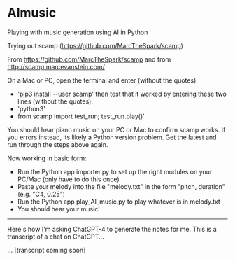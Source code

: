 # AImusic
Playing with music generation using AI in Python

Trying out scamp (https://github.com/MarcTheSpark/scamp)

From https://github.com/MarcTheSpark/scamp
and from http://scamp.marcevanstein.com/

On a Mac or PC, open the terminal and enter (without the quotes):
- 'pip3 install --user scamp'
then test that it worked by entering these two lines (without the quotes):
- 'python3'
- from scamp import test_run; test_run.play()'

You should hear piano music on your PC or Mac to confirm scamp works. If you errors instead, its likely a Python version problem. Get the latest and run through the steps above again. 

Now working in basic form:
- Run the Python app importer.py to set up the right modules on your PC/Mac (only have to do this once)
- Paste your melody into the file "melody.txt" in the form "pitch, duration" (e.g. "C4, 0.25")
- Run the Python app play_AI_music.py to play whatever is in melody.txt
- You should hear your music!

------------
Here's how I'm asking ChatGPT-4 to generate the notes for me.  This is a transcript of a chat on ChatGPT...

... [transcript coming soon]



